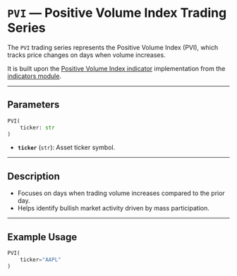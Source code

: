 
# `PVI` — Positive Volume Index Trading Series

The `PVI` trading series represents the Positive Volume Index (PVI), which tracks price changes on days when volume increases.

It is built upon the [Positive Volume Index indicator](../../../../trading_strategy_tester/indicators/volume/pvi.py) implementation from the [indicators module](../indicators.md).

---

## Parameters

```python
PVI(
    ticker: str
)
```

- **`ticker`** (`str`): Asset ticker symbol.

---

## Description

- Focuses on days when trading volume increases compared to the prior day.
- Helps identify bullish market activity driven by mass participation.

---

## Example Usage

```python
PVI(
    ticker="AAPL"
)
```
